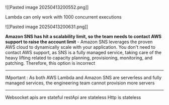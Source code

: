 ![[Pasted image 20250413200552.png]]

Lambda can only work with 1000 concurrent executions

![[Pasted image 20250413200631.png]]


**Amazon SNS has hit a scalability limit, so the team needs to contact AWS support to raise the account limit** - Amazon SNS leverages the proven AWS cloud to dynamically scale with your application. You don't need to contact AWS support, as SNS is a fully managed service, taking care of the heavy lifting related to capacity planning, provisioning, monitoring, and patching. Therefore, this option is incorrect


----

 IMportant
 :
 As both AWS Lambda and Amazon SNS are serverless and fully managed services, the engineering team cannot provision more servers

---


Websocket apis are stateful
restApi are stateless
Http is stateless